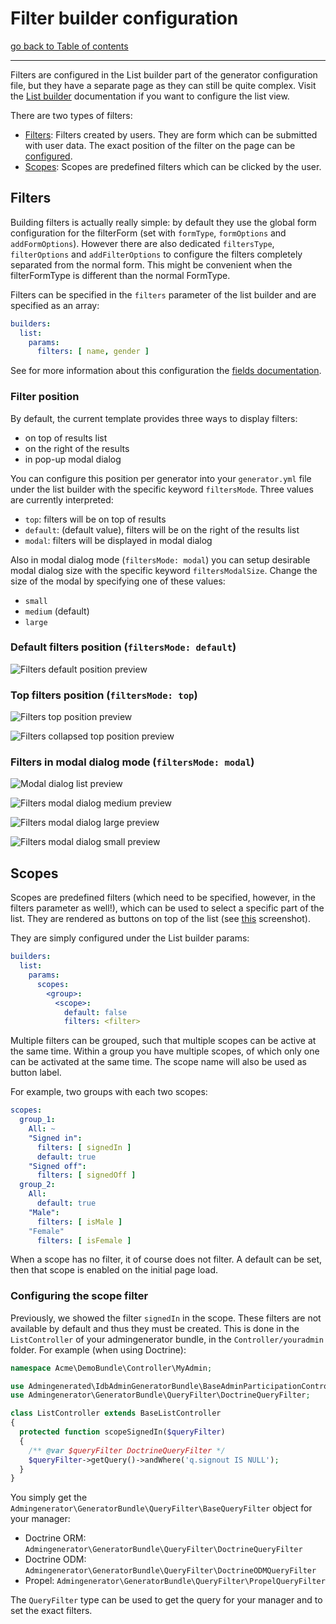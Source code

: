 # Filter builder configuration

[go back to Table of contents][back-to-index]

-----

Filters are configured in the List builder part of the generator configuration file, but they have a separate page as 
they can still be quite complex. Visit the [List builder][list-builder] documentation if you want to configure the list 
view.

There are two types of filters:
- [Filters](#filters): Filters created by users. They are form which can be submitted with user data. The exact position 
of the filter on the page can be [configured](#filter-position).
- [Scopes](#scopes): Scopes are predefined filters which can be clicked by the user.

## Filters

Building filters is actually really simple: by default they use the global form configuration for the filterForm 
(set with `formType`, `formOptions` and `addFormOptions`). However there are also dedicated `filtersType`, `filterOptions` 
and `addFilterOptions` to configure the filters completely separated from the normal form. This might be convenient when 
the filterFormType is different than the normal FormType.

Filters can be specified in the `filters` parameter of the list builder and are specified as an array:

```yaml
builders:
  list:
    params:
	  filters: [ name, gender ]
```

See for more information about this configuration the [fields documentation][field-doc].

### Filter position

By default, the current template provides three ways to display filters:

 * on top of results list
 * on the right of the results
 * in pop-up modal dialog

You can configure this position per generator into your `generator.yml` file under the list builder with the specific 
keyword `filtersMode`. Three values are currently interpreted:

 * `top`: filters will be on top of results
 * `default`: (default value), filters will be on the right of the results list
 * `modal`: filters will be displayed in modal dialog

Also in modal dialog mode (`filtersMode: modal`) you can setup desirable modal dialog size with the specific keyword 
`filtersModalSize`. Change the size of the modal by specifying one of these values:

 * `small`
 * `medium` (default)
 * `large`

### Default filters position (`filtersMode: default`)

![Filters default position preview](images/list-filters-default-position-preview.png)

### Top filters position (`filtersMode: top`)

![Filters top position preview](images/list-filters-top-position-preview.png)

![Filters collapsed top position preview](images/list-filters-collapsed-top-position-preview.png)

### Filters in modal dialog mode (`filtersMode: modal`)

![Modal dialog list preview](images/list-filters-modal-list-preview.png)

![Filters modal dialog medium preview](images/list-filters-modal-medium-preview.png)

![Filters modal dialog large preview](images/list-filters-modal-large-preview.png)

![Filters modal dialog small preview](images/list-filters-modal-small-preview.png)

## Scopes

Scopes are predefined filters (which need to be specified, however, in the filters parameter as well!), which can be used to select a specific part of the list. They are rendered as buttons on 
top of the list (see [this](../img/showcase/list-with-scopes.png) screenshot).

They are simply configured under the List builder params:

```yaml
builders:
  list:
    params:
	  scopes:
	    <group>:
		  <scope>:
		    default: false
			filters: <filter>
```

Multiple filters can be grouped, such that multiple scopes can be active at the same time. Within a group you have 
multiple scopes, of which only one can be activated at the same time. The scope name will also be used as button label.

For example, two groups with each two scopes:

```yaml
scopes:
  group_1:
    All: ~
    "Signed in":
      filters: [ signedIn ]
      default: true
    "Signed off":
      filters: [ signedOff ]
  group_2:
    All:
      default: true
    "Male":
      filters: [ isMale ]
	"Female"
      filters: [ isFemale ]
```

When a scope has no filter, it of course does not filter. A default can be set, then that scope is enabled on the initial 
page load.

### Configuring the scope filter

Previously, we showed the filter `signedIn` in the scope. These filters are not available by default and thus they must be 
created. This is done in the `ListController` of your admingenerator bundle, in the `Controller/youradmin` folder. 
For example (when using Doctrine):

```php
namespace Acme\DemoBundle\Controller\MyAdmin;

use Admingenerated\IdbAdminGeneratorBundle\BaseAdminParticipationController\ListController as BaseListController;
use Admingenerator\GeneratorBundle\QueryFilter\DoctrineQueryFilter;

class ListController extends BaseListController
{
  protected function scopeSignedIn($queryFilter)
  {
    /** @var $queryFilter DoctrineQueryFilter */
    $queryFilter->getQuery()->andWhere('q.signout IS NULL');
  }
}
```

You simply get the `Admingenerator\GeneratorBundle\QueryFilter\BaseQueryFilter` object for your manager:

 - Doctrine ORM: `Admingenerator\GeneratorBundle\QueryFilter\DoctrineQueryFilter`
 - Doctrine ODM: `Admingenerator\GeneratorBundle\QueryFilter\DoctrineODMQueryFilter`
 - Propel: `Admingenerator\GeneratorBundle\QueryFilter\PropelQueryFilter`

The `QueryFilter` type can be used to get the query for your manager and to set the exact filters.

[back-to-index]: ../documentation.md
[list-builder]: builder-list.md
[field-doc]: fields.md
